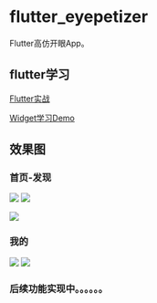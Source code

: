 # flutter_eyepetizer

Flutter高仿开眼App。

## flutter学习
[Flutter实战](https://book.flutterchina.club/)

[Widget学习Demo](https://coding.net/u/ninghao/p/ninghao_flutter/git/tree/master/lib)

## 效果图

### 首页-发现
![](/screenshot/home_find01.png)  ![](/screenshot/home_find02.png)

![](/screenshot/home_find_detail.png)

### 我的
![](/screenshot/personal.png)  ![](/screenshot/personal_login.png)

### 后续功能实现中。。。。。。
